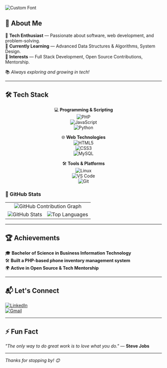 ![Custom Font](https://img.shields.io/badge/Hi,%20I'm%20Shadrack%20Wahinya%20🐼-f92404?style=for-the-badge&labelColor=000000&logo=panda)

## 🚀 About Me  

🔹 **Tech Enthusiast** — Passionate about software, web development, and problem-solving.  
🔹 **Currently Learning** — Advanced Data Structures & Algorithms, System Design.  
🔹 **Interests** — Full Stack Development, Open Source Contributions, Mentorship.  

📚 _Always exploring and growing in tech!_

---

## 🛠️ Tech Stack  
<div align="center">
  
💻 **Programming & Scripting**  
![PHP](https://img.shields.io/badge/PHP-f92404?style=for-the-badge&logo=php&logoColor=white)  
![JavaScript](https://img.shields.io/badge/JavaScript-000000?style=for-the-badge&logo=javascript&logoColor=yellow)  
![Python](https://img.shields.io/badge/Python-f92404?style=for-the-badge&logo=python&logoColor=white)  

🌐 **Web Technologies**  
![HTML5](https://img.shields.io/badge/HTML5-000000?style=for-the-badge&logo=html5&logoColor=f92404)  
![CSS3](https://img.shields.io/badge/CSS3-f92404?style=for-the-badge&logo=css3&logoColor=white)  
![MySQL](https://img.shields.io/badge/MySQL-000000?style=for-the-badge&logo=mysql&logoColor=white)  

🛠️ **Tools & Platforms**  
![Linux](https://img.shields.io/badge/Linux-f92404?style=for-the-badge&logo=linux&logoColor=white)  
![VS Code](https://img.shields.io/badge/VS%20Code-000000?style=for-the-badge&logo=visual-studio-code&logoColor=blue)  
![Git](https://img.shields.io/badge/Git-f92404?style=for-the-badge&logo=git&logoColor=white)

</div>

### 🚀 GitHub Stats  

<table>
<tr>
     <td colspan="2" align="center">
      <img src="https://github-readme-activity-graph.vercel.app/graph?username=shaddySco&theme=github-dark" 
           alt="GitHub Contribution Graph" />
     </td>
</tr>
  <tr>
    <td><img src="https://github-readme-stats.vercel.app/api?username=shaddySco&show_icons=true&theme=solarized&count_private=true" alt="GitHub Stats" /></td>
    <td><img src="https://github-readme-stats.vercel.app/api/top-langs/?username=shaddySco&layout=compact&theme=solarized" alt="Top Languages" /></td>
  </tr>
</table>

---

## 🏆 Achievements  

🎓 **Bachelor of Science in Business Information Technology**  
🛠️ **Built a PHP-based phone inventory management system**  
🌍 **Active in Open Source & Tech Mentorship**  

---

## 📬 Let's Connect  

[![LinkedIn](https://img.shields.io/badge/LinkedIn-000000?style=for-the-badge&logo=linkedin&logoColor=white)](https://www.linkedin.com/in/shadrackwahinya/)  
[![Gmail](https://img.shields.io/badge/Gmail-f92404?style=for-the-badge&logo=gmail&logoColor=white)](mailto:your-email@example.com)  

---

## ⚡ Fun Fact  

_"The only way to do great work is to love what you do."_ — **Steve Jobs**  

---

_Thanks for stopping by! 😊_
